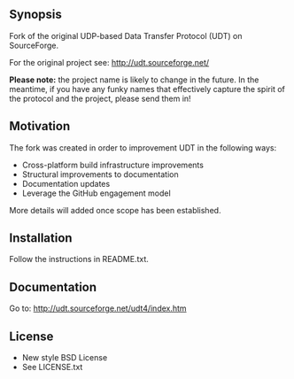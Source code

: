 ## Synopsis

Fork of the original UDP-based Data Transfer Protocol (UDT) on SourceForge.

For the original project see: <http://udt.sourceforge.net/>

**Please note:** the project name is likely to change in the future. In
the meantime, if you have any funky names that effectively capture the spirit
of the protocol and the project, please send them in!

## Motivation

The fork was created in order to improvement UDT in the following ways:

* Cross-platform build infrastructure improvements
* Structural improvements to documentation
* Documentation updates
* Leverage the GitHub engagement model

More details will added once scope has been established.

## Installation

Follow the instructions in README.txt.

## Documentation

Go to: <http://udt.sourceforge.net/udt4/index.htm>

## License

* New style BSD License
* See LICENSE.txt
